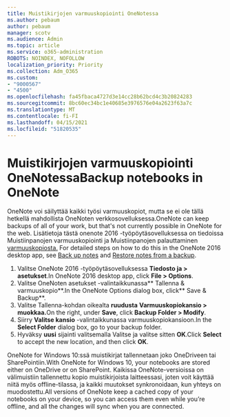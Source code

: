 ```yaml
---
title: Muistikirjojen varmuuskopiointi OneNotessa
ms.author: pebaum
author: pebaum
manager: scotv
ms.audience: Admin
ms.topic: article
ms.service: o365-administration
ROBOTS: NOINDEX, NOFOLLOW
localization_priority: Priority
ms.collection: Adm_O365
ms.custom:
- "9000567"
- "4500"
ms.openlocfilehash: fa45fbaca4727d3e14cc28b62bcd4c3b20824283
ms.sourcegitcommit: 8bc60ec34bc1e40685e3976576e04a2623f63a7c
ms.translationtype: MT
ms.contentlocale: fi-FI
ms.lasthandoff: 04/15/2021
ms.locfileid: "51820535"
---
```

# <a name="backup-notebooks-in-onenote"></a><span data-ttu-id="28c29-102">Muistikirjojen varmuuskopiointi OneNotessa</span><span class="sxs-lookup"><span data-stu-id="28c29-102">Backup notebooks in OneNote</span></span>

<span data-ttu-id="28c29-103">OneNote voi säilyttää kaikki työsi varmuuskopiot, mutta se ei ole tällä hetkellä mahdollista OneNoten verkkosovelluksessa.</span><span class="sxs-lookup"><span data-stu-id="28c29-103">OneNote can keep backups of all of your work, but that's not currently possible in OneNote for the web.</span></span> <span data-ttu-id="28c29-104">Lisätietoja tästä onenote 2016 -työpöytäsovelluksessa on tiedoissa Muistiinpanojen varmuuskopiointi ja Muistiinpanojen palauttaminen [varmuuskopiosta.](https://support.microsoft.com/office/5daf9cb0-6769-4998-a5de-f044fdd0d831) [](https://support.office.com/article/back-up-notes-f58b34b0-611d-435e-87fa-7942a1767af4#id0eaabaaa=2016,_2013,_2010)</span><span class="sxs-lookup"><span data-stu-id="28c29-104">For detailed steps on how to do this in the OneNote 2016 desktop app, see [Back up notes](https://support.office.com/article/back-up-notes-f58b34b0-611d-435e-87fa-7942a1767af4#id0eaabaaa=2016,_2013,_2010) and [Restore notes from a backup](https://support.microsoft.com/office/5daf9cb0-6769-4998-a5de-f044fdd0d831).</span></span>

1. <span data-ttu-id="28c29-105">Valitse OneNote 2016 -työpöytäsovelluksessa **Tiedosto ja > asetukset**.</span><span class="sxs-lookup"><span data-stu-id="28c29-105">In OneNote 2016 desktop app, click **File > Options**.</span></span>
2. <span data-ttu-id="28c29-106">Valitse OneNoten asetukset -valintaikkunassa\*\* Tallenna & varmuuskopio\*\*.</span><span class="sxs-lookup"><span data-stu-id="28c29-106">In the OneNote Options dialog box, click\*\* Save & Backup\*\*.</span></span>
3. <span data-ttu-id="28c29-107">Valitse Tallenna-kohdan oikealta **ruudusta** **Varmuuskopiokansio > muokkaa.**</span><span class="sxs-lookup"><span data-stu-id="28c29-107">On the right, under **Save**, click **Backup Folder > Modify**.</span></span>
4. <span data-ttu-id="28c29-108">Siirry **Valitse kansio** -valintaikkunassa varmuuskopiokansioon.</span><span class="sxs-lookup"><span data-stu-id="28c29-108">In the **Select Folder** dialog box, go to your backup folder.</span></span>
5. <span data-ttu-id="28c29-109">Hyväksy **uusi** sijainti valitsemalla Valitse ja valitse sitten **OK**.</span><span class="sxs-lookup"><span data-stu-id="28c29-109">Click **Select** to accept the new location, and then click **OK**.</span></span>

<span data-ttu-id="28c29-110">OneNote for Windows 10:ssä muistikirjat tallennetaan joko OneDriveen tai SharePointiin.</span><span class="sxs-lookup"><span data-stu-id="28c29-110">With OneNote for Windows 10, your notebooks are stored either on OneDrive or on SharePoint.</span></span> <span data-ttu-id="28c29-111">Kaikissa OneNote-versioissa on välimuistiin tallennettu kopio muistikirjoista laitteessasi, joten voit käyttää niitä myös offline-tilassa, ja kaikki muutokset synkronoidaan, kun yhteys on muodostettu.</span><span class="sxs-lookup"><span data-stu-id="28c29-111">All versions of OneNote keep a cached copy of your notebooks on your device, so you can access them even while you’re offline, and all the changes will sync when you are connected.</span></span>
